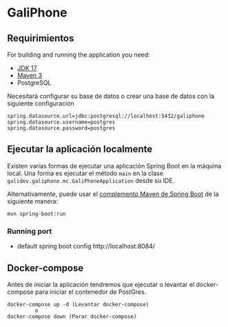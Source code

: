 # GaliPhone

## Requirimientos

For building and running the application you need:

- [JDK 17](https://www.oracle.com/co/java/technologies/javase/jdk11-archive-downloads.html)
- [Maven 3](https://maven.apache.org)
- PostgreSQL

Necesitará configurar su base de datos o crear una base de datos con la siguiente configuración
```
spring.datasource.url=jdbc:postgresql://localhost:5432/galiphone
spring.datasource.username=postgres
spring.datasource.password=postgres
```
## Ejecutar la aplicación localmente

Existen varias formas de ejecutar una aplicación Spring Boot en la máquina local. Una forma es ejecutar el método `main` en la clase `galidev.galiphone.mc.GaliPhoneApplication` desde su IDE.

Alternativamente, puede usar el [complemento Maven de Spring Boot](https://docs.spring.io/spring-boot/docs/current/reference/html/build-tool-plugins-maven-plugin.html) de la siguiente manera:

```shell
mvn spring-boot:run
```
### Running port
- default spring boot config
  http://localhost:8084/

## Docker-compose
Antes de iniciar la aplicación tendremos que ejecutar o levantar el docker-compose para iniciar el contenedor de PostGres.
```shell
docker-compose up -d (Levantar docker-compose)
         o
docker-compose down (Parar docker-compose)
